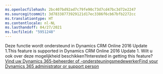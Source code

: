 ```yaml
---
ms.openlocfilehash: 2bc407bd92ad7c79fe90c73d7cd47bc3d72e2247
ms.sourcegitcommit: 3d78338773929121d17ec3386f6cb67bfb2272cc
ms.translationtype: HT
ms.contentlocale: nl-NL
ms.lasthandoff: 04/27/2021
ms.locfileid: "5951248"
---
```

<span data-ttu-id="35674-101">Deze functie wordt ondersteund in Dynamics CRM Online 2016 Update 1.</span><span class="sxs-lookup"><span data-stu-id="35674-101">This feature is supported in Dynamics CRM Online 2016 Update 1.</span></span> <span data-ttu-id="35674-102">Wilt u ook over deze mogelijkheid beschikken?</span><span class="sxs-lookup"><span data-stu-id="35674-102">Interested in getting this feature?</span></span> [<span data-ttu-id="35674-103">Vind uw Dynamics 365-beheerder of -ondersteuningsmedewerker</span><span class="sxs-lookup"><span data-stu-id="35674-103">Find your Dynamics 365 administrator or support person</span></span>](/dynamics365/customerengagement/on-premises/basics/find-administrator-support)